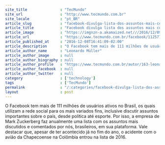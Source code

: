 ```yaml
---
site_title               : "TecMundo"
site_url                 : "http://www.tecmundo.com.br"
site_locale              : "pt_BR"
article_slug             : "facebook-divulga-lista-dos-assuntos-mais-comentados-do-brasil-em-2016"
article_title            : "Facebook divulga lista dos assuntos mais comentados do Brasil em 2016"
article_image            : "https://imgnzn-a.akamaized.net///2016/12/09/09175405761250-t1200x480.jpg"
article_url              : "https://www.tecmundo.com.br/facebook/112577-facebook-divulga-lista-assuntos-comentados-brasil-2016.htm"
article_published_at     : "2016-12-08T16:41:09-02:00"
article_description      : "O Facebook tem mais de 111 milhões de usuários ativos no Brasil, os quais utilizam a rede social para os mais variados fins, inclusive discutir assuntos importantes sobre o país, desde política até esporte. Por isso, a empresa de Mark Zuckerberg faz anualmente uma lista com os assuntos mais discutidos e comentados por nós, brasileiros, em sua plataforma. Vale destacar que, apesar de ter acontecido já no fim do ano, o acidente com o avião da Chapecoense na Colômbia entrou na lista de 2016."
article_author_name      : "Leonardo Müller"
article_author_image     : null
article_author_biography : null
article_author_profile   : "https://www.tecmundo.com.br/autor/163-leonardo-muller/"
article_author_facebook  : null
article_author_twitter   : null
category                 : ['technology']
tags                     : ['TecMundo']
permalink                : "/:categories/facebook-divulga-lista-dos-assuntos-mais-comentados-do-brasil-em-2016/"
layout                   : post
---
```


O Facebook tem mais de 111 milhões de usuários ativos no Brasil, os quais utilizam a rede social para os mais variados fins, inclusive discutir assuntos importantes sobre o país, desde política até esporte. Por isso, a empresa de Mark Zuckerberg faz anualmente uma lista com os assuntos mais discutidos e comentados por nós, brasileiros, em sua plataforma. Vale destacar que, apesar de ter acontecido já no fim do ano, o acidente com o avião da Chapecoense na Colômbia entrou na lista de 2016.
